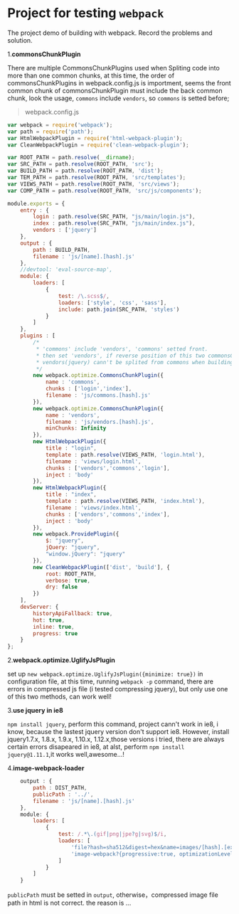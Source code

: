 # Project for testing `webpack`

The project demo of building with webpack.
Record the problems and solution.

1.**commonsChunkPlugin**

There are multiple CommonsChunkPlugins used when Spliting code into more
than one common chunks, at this time, the order of commonsChunkPlugins
in webpack.config.js is importment, seems the front common chunk of
commonsChunkPlugin must include the back common chunk, look the usage,
`commons` include `vendors`, so  `commons` is setted before;

> webpack.config.js

```javascript
var webpack = require('webpack');
var path = require('path');
var HtmlWebpackPlugin = require('html-webpack-plugin');
var CleanWebpackPlugin = require('clean-webpack-plugin');

var ROOT_PATH = path.resolve(__dirname);
var SRC_PATH = path.resolve(ROOT_PATH, 'src');
var BUILD_PATH = path.resolve(ROOT_PATH, 'dist');
var TEM_PATH = path.resolve(ROOT_PATH, 'src/templates');
var VIEWS_PATH = path.resolve(ROOT_PATH, 'src/views');
var COMP_PATH = path.resolve(ROOT_PATH, 'src/js/components');

module.exports = {
    entry : {
        login : path.resolve(SRC_PATH, "js/main/login.js"),
        index : path.resolve(SRC_PATH, "js/main/index.js"),
        vendors : ['jquery']
    },
    output : {
        path : BUILD_PATH,
        filename : 'js/[name].[hash].js'
    },
    //devtool: 'eval-source-map',
    module: {
        loaders: [
            {
                test: /\.scss$/,
                loaders: ['style', 'css', 'sass'],
                include: path.join(SRC_PATH, 'styles')
            }
        ]
    },
    plugins : [
        /*  
         * 'commons' include 'vendors', 'commons' setted front.
         * then set 'vendors', if reverse position of this two commonsChunkPlugin,
         * vendors(jquery) cann't be splited from commons when building.
         */
        new webpack.optimize.CommonsChunkPlugin({
            name : 'commons',
            chunks : ['login','index'],
            filename : 'js/commons.[hash].js'
        }),
        new webpack.optimize.CommonsChunkPlugin({
            name : 'vendors',
            filename : 'js/vendors.[hash].js',
            minChunks: Infinity
        }),
        new HtmlWebpackPlugin({
            title : "login",
            template : path.resolve(VIEWS_PATH, 'login.html'),
            filename : 'views/login.html',
            chunks : ['vendors','commons','login'],
            inject : 'body'
        }),
        new HtmlWebpackPlugin({
            title : "index",
            template : path.resolve(VIEWS_PATH, 'index.html'),
            filename : 'views/index.html',
            chunks : ['vendors','commons','index'],
            inject : 'body'
        }),
        new webpack.ProvidePlugin({
            $: "jquery",
            jQuery: "jquery",
            "window.jQuery": "jquery"
        }),
        new CleanWebpackPlugin(['dist', 'build'], {
            root: ROOT_PATH,
            verbose: true,
            dry: false
        })
    ],
    devServer: {
        historyApiFallback: true,
        hot: true,
        inline: true,
        progress: true
    }
};

```
2.**webpack.optimize.UglifyJsPlugin**

set up `new webpack.optimize.UglifyJsPlugin({minimize: true})` in configuration file, at this time, running `webpack -p` command, there are errors in compressed js file (i tested compressing jquery), but only use one of this two methods, can work well! 

3.**use jquery in ie8**

`npm install jquery`, perform this command, project cann't work in ie8, i know, because the lastest jquery version don't support ie8.
However, install jquery1.7.x, 1.8.x, 1.9.x, 1.10.x, 1.12.x,those versions i tried, there are always certain errors disapeared in ie8,
at alst, perform `npm install jquery@1.11.1`,it works well,awesome...!

4.**image-webpack-loader**

```javascript
    output : {
        path : DIST_PATH,
        publicPath : '../',
        filename : 'js/[name].[hash].js'
    },
    module: {
        loaders: [
            {
                test: /.*\.(gif|png|jpe?g|svg)$/i,
                loaders: [
                    'file?hash=sha512&digest=hex&name=images/[hash].[ext]',
                    'image-webpack?{progressive:true, optimizationLevel: 7, interlaced: false, pngquant:{quality: "65-90", speed: 4}}'
                ]
            }
        ]
    }
```
`publicPath` must be setted in `output`, otherwise，compressed image file path in html is not correct. the reason is ...

